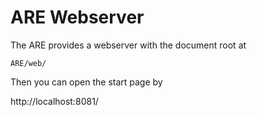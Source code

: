 # ARE Webserver

The ARE provides a webserver with the document root at 
```
ARE/web/
``` 

Then you can open the start page by

http://localhost:8081/
